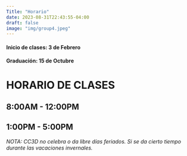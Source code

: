 ```yaml
---
Title: "Horario"
date: 2023-08-31T22:43:55-04:00
draft: false
image: "img/group4.jpeg"
---
```


#### Inicio de clases: 3 de Febrero
#### Graduación: 15 de Octubre

# HORARIO DE CLASES

## 8:00AM - 12:00PM
## 1:00PM - 5:00PM


*NOTA: CC3D no celebra o da libre días feriados. Si se da cierto tiempo durante las vacaciones invernales.* 